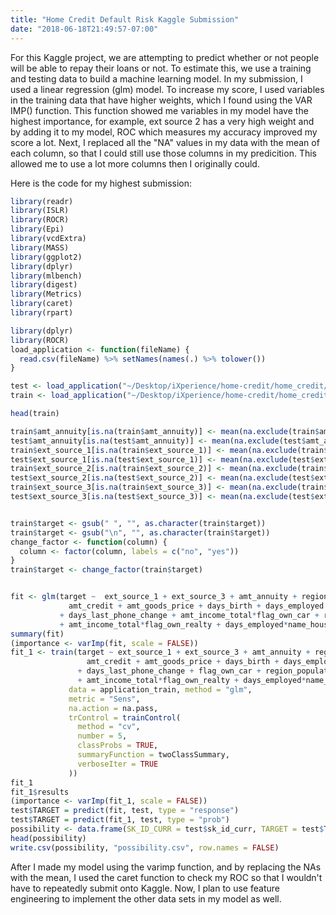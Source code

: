 ```yaml
---
title: "Home Credit Default Risk Kaggle Submission"
date: "2018-06-18T21:49:57-07:00"
---
```

For this Kaggle project, we are attempting to predict whether or not people will be able to repay their loans or not. To estimate this, we use a training and testing data to build a machine learning model. In my submission, I used a linear regression (glm) model. To increase my score, I used variables in the training data that have higher weights, which I found using the VAR IMP() function. This function showed me variables in my model have the highest importance, for example, ext source 2 has a very high weight and by adding it to my model, ROC which measures my accuracy improved my score a lot. Next, I replaced all the "NA" values in my data with the mean of each column, so that I could still use those columns in my predicition. This allowed me to use a lot more columns then I originally could.

Here is the code for my highest submission:


```r
library(readr)
library(ISLR)
library(ROCR)
library(Epi)
library(vcdExtra)
library(MASS)
library(ggplot2)
library(dplyr)
library(mlbench)
library(digest)
library(Metrics)
library(caret)
library(rpart)

library(dplyr)
library(ROCR)
load_application <- function(fileName) {
  read.csv(fileName) %>% setNames(names(.) %>% tolower())
}

test <- load_application("~/Desktop/iXperience/home-credit/home_credit/application_test.csv")
train <- load_application("~/Desktop/iXperience/home-credit/home_credit/application_train.csv")

head(train)

train$amt_annuity[is.na(train$amt_annuity)] <- mean(na.exclude(train$amt_annuity))
test$amt_annuity[is.na(test$amt_annuity)] <- mean(na.exclude(test$amt_annuity))
train$ext_source_1[is.na(train$ext_source_1)] <- mean(na.exclude(train$ext_source_1))
test$ext_source_1[is.na(test$ext_source_1)] <- mean(na.exclude(test$ext_source_1))
train$ext_source_2[is.na(train$ext_source_2)] <- mean(na.exclude(train$ext_source_2))
test$ext_source_2[is.na(test$ext_source_2)] <- mean(na.exclude(test$ext_source_2))
train$ext_source_3[is.na(train$ext_source_3)] <- mean(na.exclude(train$ext_source_3))
test$ext_source_3[is.na(test$ext_source_3)] <- mean(na.exclude(test$ext_source_3))


train$target <- gsub(" ", "", as.character(train$target))
train$target <- gsub("\n", "", as.character(train$target))
change_factor <- function(column) {
  column <- factor(column, labels = c("no", "yes"))
}
train$target <- change_factor(train$target)


fit <- glm(target ~  ext_source_1 + ext_source_3 + amt_annuity + region_population_relative + days_id_publish + days_registration + ext_source_2 + amt_income_total + 
             amt_credit + amt_goods_price + days_birth + days_employed + flag_cont_mobile + region_rating_client_w_city 
           + days_last_phone_change + amt_income_total*flag_own_car + region_population_relative + cnt_children + amt_income_total*flag_own_car
           + amt_income_total*flag_own_realty + days_employed*name_housing_type + amt_income_total*name_contract_type, train, family = binomial)
summary(fit)
(importance <- varImp(fit, scale = FALSE))
fit_1 <- train(target ~ ext_source_1 + ext_source_3 + amt_annuity + region_population_relative + days_id_publish + days_registration + ext_source_2 + amt_income_total + 
                 amt_credit + amt_goods_price + days_birth + days_employed + flag_cont_mobile + region_rating_client_w_city 
               + days_last_phone_change + flag_own_car + region_population_relative + cnt_children + amt_income_total*flag_own_car
               + amt_income_total*flag_own_realty + days_employed*name_housing_type + amt_income_total*name_contract_type,
             data = application_train, method = "glm",
             metric = "Sens",
             na.action = na.pass,
             trControl = trainControl(
               method = "cv",
               number = 5,
               classProbs = TRUE,
               summaryFunction = twoClassSummary,
               verboseIter = TRUE
             ))
fit_1
fit_1$results
(importance <- varImp(fit_1, scale = FALSE))
test$TARGET = predict(fit, test, type = "response")
test$TARGET = predict(fit_1, test, type = "prob")
possibility <- data.frame(SK_ID_CURR = test$sk_id_curr, TARGET = test$TARGET)
head(possibility)
write.csv(possibility, "possibility.csv", row.names = FALSE)

```
After I made my model using the varimp function, and by replacing the NAs with the mean, I used the caret function to check my ROC so that I wouldn't have to repeatedly submit onto Kaggle. Now, I plan to use feature engineering to implement the other data sets in my model as well. 